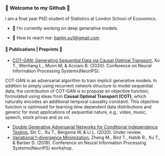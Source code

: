 ### :purple_heart: Welcome to my Github :purple_heart:

I am a final year PhD student of Statistics at London School of Economics. 

- 🔭 I’m currently working on deep generative models.  

- :e-mail: How to reach me: tianlin.xu1@gmail.com

#### :scroll: Publications | Preprints :scroll:
- [COT-GAN: Generating Sequential Data via Causal Optimal Transport.](https://papers.nips.cc/paper/2020/file/641d77dd5271fca28764612a028d9c8e-Paper.pdf) Xu T., Wenliang L., Munn M, & Acciaio B. (2020). Conference on Neural Information Processing Systems(NeurIPS).

COT-GAN is an adversarial algorithm to train implicit generative models. In addition to simply using recurrent network structure to model sequential data,  the contribution of COT-GAN is to propose an objective function, formulated using ideas from **Causal Optimal Transport (COT)**, which naturally encodes an additional temporal causality constaint. This objective function is optimised for learning time dependent data distributions and generic for most applications of sequential nature, e.g., video, music, speech, stock prices and so on.  

- [Double Generative Adversarial Networks for Conditional Independence Testing.](https://arxiv.org/pdf/2006.02615.pdf) Shi C., Xu T., Bergsma W, & Li L. (2020). Under review.
- [Variational f-divergence Minimization.](https://arxiv.org/pdf/1907.11891.pdf) Zhang M., Bird T., Habib R., Xu T., & Barber D. (2019). Conference on
Neural Information Processing Systems(NeurIPS) workshop.



<!--
**tianlinxu312/tianlinxu312** is a ✨ _special_ ✨ repository because its `README.md` (this file) appears on your GitHub profile.

- :mortar_board: Google Scholar: https://scholar.google.com/citations?user=KPrpfPsAAAAJ&hl=en

- 🔭 I’m currently working on ...
- 🌱 I’m currently learning ...
- 👯 I’m looking to collaborate on ...
- 🤔 I’m looking for help with ...
- 💬 Ask me about ...
- 📫 How to reach me: ...
- 😄 Pronouns: ...
- ⚡ Fun fact: ...
-->

